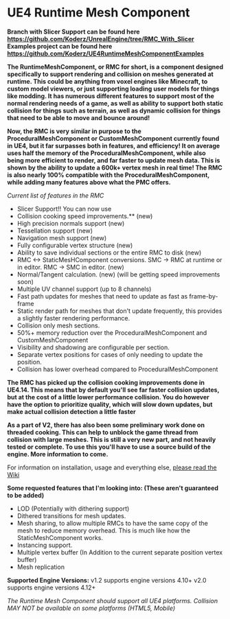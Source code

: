 # UE4 Runtime Mesh Component

**Branch with Slicer Support can be found here https://github.com/Koderz/UnrealEngine/tree/RMC_With_Slicer**
**Examples project can be found here https://github.com/Koderz/UE4RuntimeMeshComponentExamples**


**The RuntimeMeshComponent, or RMC for short, is a component designed specifically to support rendering and collision on meshes generated at runtime. This could be anything from voxel engines like Minecraft, to custom model viewers, or just supporting loading user models for things like modding. It has numerous different features to support most of the normal rendering needs of a game, as well as ability to support both static collision for things such as terrain, as well as dynamic collision for things that need to be able to move and bounce around!**

**Now, the RMC is very similar in purpose to the ProceduralMeshComponent or CustomMeshComponent currently found in UE4, but it far surpasses both in features, and efficiency! It on average uses half the memory of the ProceduralMeshComponent, while also being more efficient to render, and far faster to update mesh data. This is shown by the ability to update a 600k+ vertex mesh in real time! The RMC is also nearly 100% compatible with the ProceduralMeshComponent, while adding many features above what the PMC offers.**


*Current list of features in the RMC*
* Slicer Support!!  You can now use
* Collision cooking speed improvements.** (new)
* High precision normals support (new)
* Tessellation support (new)
* Navigation mesh support (new)
* Fully configurable vertex structure (new)
* Ability to save individual sections or the entire RMC to disk (new)
* RMC <-> StaticMesHComponent conversions.  SMC -> RMC at runtime or in editor.  RMC -> SMC in editor.  (new)
* Normal/Tangent calculation. (new) (will be getting speed improvements soon)
* Multiple UV channel support (up to 8 channels) 
* Fast path updates for meshes that need to update as fast as frame-by-frame
* Static render path for meshes that don't update frequently, this provides a slightly faster rendering performance.
* Collision only mesh sections.
* 50%+ memory reduction over the ProceduralMeshComponent and CustomMeshComponent
* Visibility and shadowing are configurable per section.
* Separate vertex positions for cases of only needing to update the position.
* Collision has lower overhead compared to ProceduralMeshComponent

**The RMC has picked up the collision cooking improvements done in UE4.14. This means that by default you'll see far faster collision updates, but at the cost of a little lower performance collision. You do however have the option to prioritize quality, which will slow down updates, but make actual collision detection a little faster**

**As a part of V2, there has also been some preliminary work done on threaded cooking. This can help to unblock the game thread from collision with large meshes. This is still a very new part, and not heavily tested or complete. To use this you'll have to use a source build of the engine. More information to come.**

For information on installation, usage and everything else, [please read the Wiki](https://github.com/Koderz/UE4RuntimeMeshComponent/wiki/)

**Some requested features that I'm looking into: (These aren't guaranteed to be added)**
* LOD (Potentially with dithering support)
* Dithered transitions for mesh updates.
* Mesh sharing, to allow multiple RMCs to have the same copy of the mesh to reduce memory overhead. This is much like how the StaticMeshComponent works.
* Instancing support.
* Multiple vertex buffer (In Addition to the current separate position vertex buffer)
* Mesh replication

**Supported Engine Versions:**
v1.2 supports engine versions 4.10+
v2.0 supports engine versions 4.12+

*The Runtime Mesh Component should support all UE4 platforms.*
*Collision MAY NOT be available on some platforms (HTML5, Mobile)*
